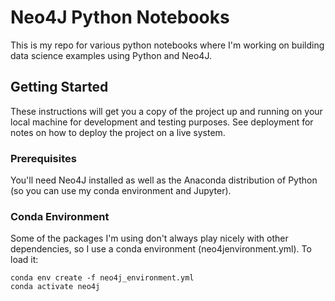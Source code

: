 # Neo4J Python Notebooks

This is my repo for various python notebooks where I'm working on building data science examples using Python and Neo4J. 

## Getting Started

These instructions will get you a copy of the project up and running on your local machine for development and testing purposes. See deployment for notes on how to deploy the project on a live system.

### Prerequisites

You'll need Neo4J installed as well as the Anaconda distribution of Python (so you can use my conda environment and Jupyter).


### Conda Environment

Some of the packages I'm using don't always play nicely with other dependencies, so I use a conda environment (neo4jenvironment.yml).  To load it:

```
conda env create -f neo4j_environment.yml
conda activate neo4j
```
